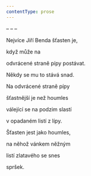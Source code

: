 ```yaml
---
contentType: prose
---
```


– – –

Nejvíce Jiří Benda šťasten je,

když může na

odvrácené straně pípy postávat.

Někdy se mu to stává snad.

Na odvrácené straně pípy

šťastnější je než houmles

válející se na podzim slastí

v opadaném listí z lípy.

Šťasten jest jako houmles,

na něhož vánkem něžným

listí zlatavého se snes

spršek.
